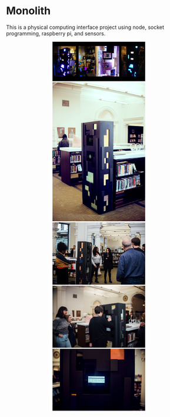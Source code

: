 # Monolith
This is a physical computing interface project using node, socket programming, raspberry pi, and sensors.
<center>
<img src = "images/mono5.jpg" width="50%">
<img src = "images/monoresize.jpg" width="50%">
<img src = "images/mono1.jpg" width="50%">
<img src = "images/monoresize3.jpg" width="50%">
<img src = "images/monoresize2.jpg" width="50%">
</center>
